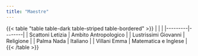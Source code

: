 ```yaml
---
title: "Maestre"
---
```


{{< table "table table-dark table-striped table-bordered" >}}
|   |  |
|---------|--------|
|  Scattoni Letizia | Ambito Antropologico |
| Lustrissimi Giovanni | Religione |
| Palma Nada | Italiano |
| Villani Emma | Matematica e Inglese |
{{< /table >}}
